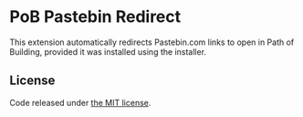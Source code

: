 # PoB Pastebin Redirect

This extension automatically redirects Pastebin.com links to open in Path of Building, provided it was installed using the installer.

## License

Code released under [the MIT license](LICENSE.txt).
